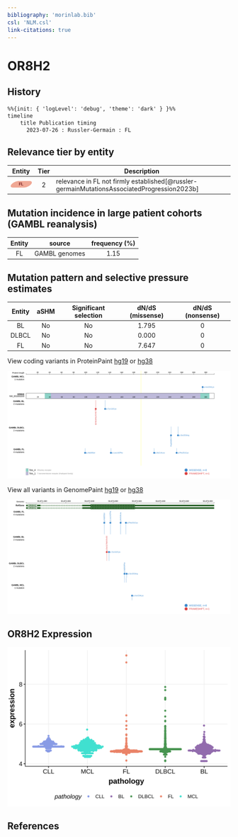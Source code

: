 ```yaml
---
bibliography: 'morinlab.bib'
csl: 'NLM.csl'
link-citations: true
---
```

# OR8H2

## History
```mermaid
%%{init: { 'logLevel': 'debug', 'theme': 'dark' } }%%
timeline
    title Publication timing
      2023-07-26 : Russler-Germain : FL
```

## Relevance tier by entity

|Entity|Tier|Description                           |
|:------:|:----:|--------------------------------------|
|![FL](images/icons/FL_tier2.png)    |2   |relevance in FL not firmly established[@russler-germainMutationsAssociatedProgression2023b]|

## Mutation incidence in large patient cohorts (GAMBL reanalysis)

|Entity|source       |frequency (%)|
|:------:|:-------------:|:-------------:|
|FL    |GAMBL genomes|1.15         |

## Mutation pattern and selective pressure estimates

|Entity|aSHM|Significant selection|dN/dS (missense)|dN/dS (nonsense)|
|:------:|:----:|:---------------------:|:----------------:|:----------------:|
|BL    |No  |No                   |1.795           |0               |
|DLBCL |No  |No                   |0.000           |0               |
|FL    |No  |No                   |7.647           |0               |



View coding variants in ProteinPaint [hg19](https://morinlab.github.io/LLMPP/GAMBL/OR8H2_protein.html)  or [hg38](https://morinlab.github.io/LLMPP/GAMBL/OR8H2_protein_hg38.html)

![](images/proteinpaint/OR8H2_NM_001005200.svg)

View all variants in GenomePaint [hg19](https://morinlab.github.io/LLMPP/GAMBL/OR8H2.html)  or [hg38](https://morinlab.github.io/LLMPP/GAMBL/OR8H2_hg38.html)

![](images/proteinpaint/OR8H2.svg)

## OR8H2 Expression
![](images/gene_expression/OR8H2_by_pathology.svg)
<!-- ORIGIN: russler-germainMutationsAssociatedProgression2023a -->
<!-- FL: russler-germainMutationsAssociatedProgression2023b -->

## References

